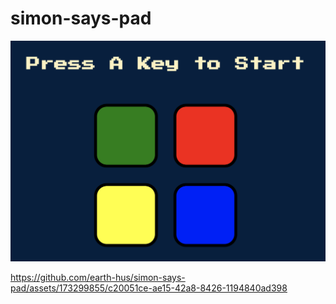 # simon-says-pad

![image](simon-p.png)



https://github.com/earth-hus/simon-says-pad/assets/173299855/c20051ce-ae15-42a8-8426-1194840ad398

